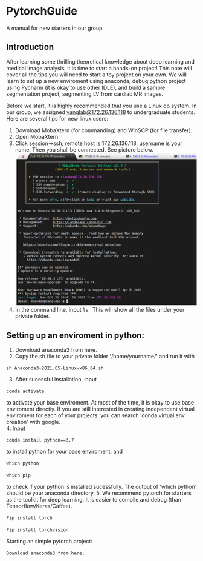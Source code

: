 # PytorchGuide
A manual for new starters in our group

## Introduction

After learning some thrilling theoretical knowledge about deep learning and medical image analysis, it is time to start a hands-on project! This note will cover all the tips you will need to start a toy project on your own. We will learn to set up a new enviroment using anaconda, debug python project using Pycharm (it is okay to use other IDLE), and build a sample segmentation project, segmenting LV from cardiac MR images. 
 
Before we start, it is highly recommended that you use a Linux op system. In our group, we assigned yanglab@172.26.136.118 to undergraduate students. Here are several tips for new linux users: 

1. Download MobaXtern (for commanding) and WinSCP (for file transfer). 
2. Open MobaXtern 
3. Click session->ssh; remote host is  172.26.136.118, username is your name. Then you shall be connected. See picture below.
![pic1](images/moba.png) 
5. In the command line, input 
    `ls `
This will show all the files under your private folder.  

 
## Setting up an enviroment in python: 

1. Download anaconda3 from here.  
2. Copy the sh file to your private folder '/home/yourname/' and run it with 
 ```
sh Anaconda3-2021.05-Linux-x86_64.sh 
```
3. After sucessful installation, input 
```
conda activate 
```
to activate your base enviroment. At most of the time, it is okay to use base enviroment directly. If you are still interested in creating independent virtual enviroment for each of your projects, you can search 'conda virtual env creation' with google.  
4. Input  
```
conda install python==3.7 
```
to install python for your base enviroment; and 
```
which python 

which pip 
```
to check if your python is installed sucessfully. The output of 'which python' should be your anaconda directory. 
5.  We recommend pytorch for starters as the toolkit for deep learning. It is easier to compile and debug (than Tensorflow/Keras/Caffee).  
```
Pip install torch 

Pip install torchvision 
```

 

 

Starting an simple pytorch project: 

    Download anaconda3 from here.  
